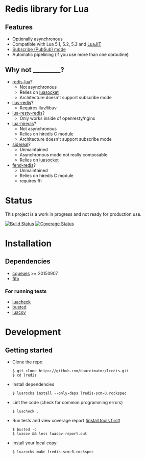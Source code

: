 # Redis library for Lua

## Features

  - Optionally asynchronous
  - Compatible with Lua 5.1, 5.2, 5.3 and [LuaJIT](http://luajit.org/)
  - [Subscribe (PubSub) mode](http://redis.io/topics/pubsub)
  - Automatic pipelining (if you use more than one coroutine)

## Why not **_________**?

  - [redis-lua](https://github.com/nrk/redis-lua)?
      - Not asynchronous
      - Relies on [luasocket](http://www.impa.br/~diego/software/luasocket)
      - Architecture doesn't support subscribe mode
  - [lluv-redis](https://github.com/moteus/lua-lluv-redis)?
      - Requires lluv/libuv
  - [lua-resty-redis](https://github.com/openresty/lua-resty-redis)?
      - Only works inside of openresty/nginx
  - [lua-hiredis](https://github.com/agladysh/lua-hiredis)?
      - Not asynchronous
      - Relies on hiredis C module
      - Architecture doesn't support subscribe mode
  - [sidereal](https://github.com/silentbicycle/sidereal)?
      - Unmaintained
      - Asynchronous mode not really composable
      - Relies on [luasocket](http://www.impa.br/~diego/software/luasocket)
  - [fend-redis](https://github.com/chatid/fend-redis)?
      - Unmaintained
      - Relies on hiredis C module
      - requires ffi


# Status

This project is a work in progress and not ready for production use.

[![Build Status](https://travis-ci.org/daurnimator/lredis.svg)](https://travis-ci.org/daurnimator/lredis)
[![Coverage Status](https://coveralls.io/repos/daurnimator/lredis/badge.svg?branch=master&service=github)](https://coveralls.io/github/daurnimator/lredis?branch=master)


# Installation

## Dependencies

  - [cqueues](http://25thandclement.com/~william/projects/cqueues.html) >= 20150907
  - [fifo](https://github.com/daurnimator/fifo.lua)

### For running tests

  - [luacheck](https://github.com/mpeterv/luacheck)
  - [busted](http://olivinelabs.com/busted/)
  - [luacov](https://keplerproject.github.io/luacov/)


# Development

## Getting started

  - Clone the repo:
    ```
    $ git clone https://github.com/daurnimator/lredis.git
    $ cd lredis
    ```

  - Install dependencies
    ```
    $ luarocks install --only-deps lredis-scm-0.rockspec
    ```

  - Lint the code (check for common programming errors)
    ```
    $ luacheck .
    ```

  - Run tests and view coverage report ([install tools first](#for-running-tests))
    ```
    $ busted -c
    $ luacov && less luacov.report.out
    ```

  - Install your local copy:
    ```
    $ luarocks make lredis-scm-0.rockspec
    ```
